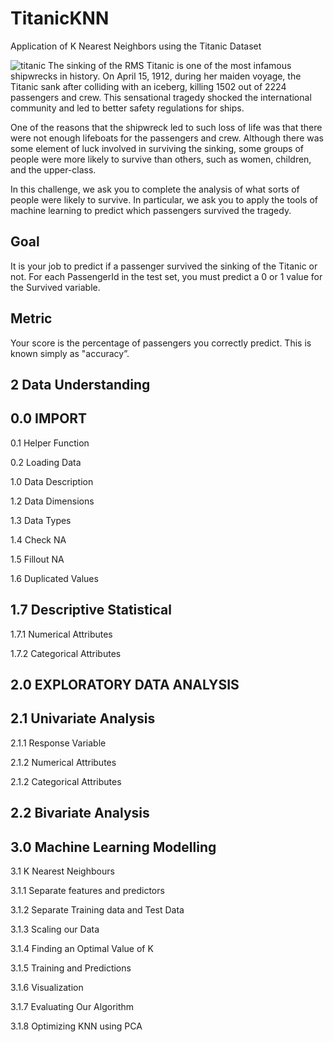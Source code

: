 # TitanicKNN
Application of K Nearest Neighbors using the Titanic Dataset 

![titanic](https://user-images.githubusercontent.com/107542719/175306559-ecd40101-712a-450e-9539-d0ab5ffbd96d.jpg)
The sinking of the RMS Titanic is one of the most infamous shipwrecks in history. On April 15, 1912, during her maiden voyage, the Titanic sank after colliding with an iceberg, killing 1502 out of 2224 passengers and crew. This sensational tragedy shocked the international community and led to better safety regulations for ships.

One of the reasons that the shipwreck led to such loss of life was that there were not enough lifeboats for the passengers and crew. Although there was some element of luck involved in surviving the sinking, some groups of people were more likely to survive than others, such as women, children, and the upper-class.

In this challenge, we ask you to complete the analysis of what sorts of people were likely to survive. In particular, we ask you to apply the tools of machine learning to predict which passengers survived the tragedy.

## Goal
It is your job to predict if a passenger survived the sinking of the Titanic or not. For each PassengerId in the test set, you must predict a 0 or 1 value for the Survived variable.

## Metric
Your score is the percentage of passengers you correctly predict. This is known simply as "accuracy”.

## 2 Data Understanding

## 0.0 IMPORT


0.1 Helper Function

0.2 Loading Data

1.0 Data Description

1.2 Data Dimensions

1.3 Data Types

1.4 Check NA

1.5 Fillout NA

1.6 Duplicated Values

## 1.7 Descriptive Statistical


1.7.1 Numerical Attributes

1.7.2 Categorical Attributes

## 2.0 EXPLORATORY DATA ANALYSIS


## 2.1 Univariate Analysis

2.1.1 Response Variable

2.1.2 Numerical Attributes

2.1.2 Categorical Attributes

## 2.2 Bivariate Analysis


## 3.0 Machine Learning Modelling

3.1 K Nearest Neighbours

3.1.1 Separate features and predictors

3.1.2 Separate Training data and Test Data

3.1.3 Scaling our Data

3.1.4 Finding an Optimal Value of K

3.1.5 Training and Predictions

3.1.6 Visualization

3.1.7 Evaluating Our Algorithm

3.1.8 Optimizing KNN using PCA
